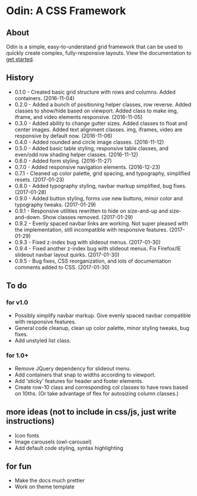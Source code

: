 # Odin: A CSS Framework

## About

Odin is a simple, easy-to-understand grid framework that can be used to quickly create complex, fully-responsive layouts. View the documentation to [get started](http://joncoop.github.io/odin/).

## History

- 0.1.0 - Created basic grid structure with rows and columns. Added containers. (2016-11-04)
- 0.2.0 - Added a bunch of positioning helper classes, row reverse. Added classes to show/hide based on viewport. Added class to make img, iframe, and video elements responsive. (2016-11-05)
- 0.3.0 - Added ability to change gutter sizes. Added classes to float and center images. Added text alignment classes. img, iframes, video are responsive by default now. (2016-11-06)
- 0.4.0 - Added rounded and circle image classes. (2016-11-12)
- 0.5.0 - Added basic table styling, responsive table classes, and even/odd row shading helper classes. (2016-11-12)
- 0.6.0 - Added form styling. (2016-11-27)
- 0.7.0 - Added responsive navigation elements. (2016-12-23)
- 0.7.1 - Cleaned up color palette, grid spacing, and typography, simplified resets. (2017-01-23)
- 0.8.0 - Added typography styling, navbar markup simplified, bug fixes. (2017-01-28)
- 0.9.0 - Added button styling, forms use new buttons, minor color and typography tweaks. (2017-01-29)
- 0.9.1 - Responsive utilities rewritten to hide on size-and-up and size-and-down. Show classes removed. (2017-01-29)
- 0.9.2 - Evenly spaced navbar links are working. Not super pleased with the implementation, still incompatible with responsive features. (2017-01-29)
- 0.9.3 - Fixed z-index bug with slideout menus. (2017-01-30)
- 0.9.4 - Fixed another z-index bug with slideout menus. Fix Firefox/IE slideout navbar layout quirks. (2017-01-30)
- 0.9.5 - Bug fixes, CSS reorganization, and lots of documentation comments added to CSS. (2017-01-30)

## To do

### for v1.0
- Possibly simplify navbar markup. Give evenly spaced navbar compatible with responsive features.
- General code cleanup, clean up color palette, minor styling tweaks, bug fixes.
- Add unstyled list class.

### for 1.0+
- Remove JQuery dependency for slideout menu.
- Add containers that snap to widths according to viewport.
- Add 'sticky' features for header and footer elements.
- Create row-10 class and corresponding col classes to have rows based on 10ths. (Or take advantage of flex for autosizing column classes.)

## more ideas (not to include in css/js, just write instructions)
- Icon fonts
- Image carousels (owl-carousel)
- Add default code styling, syntax highlighting

## for fun
- Make the docs much prettier
- Work on theme template
